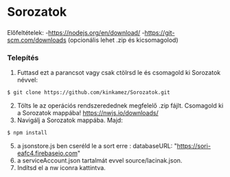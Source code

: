 # Sorozatok
###
Előfeltételek:
-https://nodejs.org/en/download/
-https://git-scm.com/downloads  (opcionális lehet .zip és kicsomagolod)

### Telepítés

1. Futtasd ezt a parancsot vagy csak ctölrsd le és csomagold ki Sorozatok névvel:
```sh
$ git clone https://github.com/kinkamez/Sorozatok.git
```
2. Tölts le az operációs rendszeredednek megfelelő .zip fájlt. Csomagold ki a Sorozatok mappába!
https://nwjs.io/downloads/
3. Navigálj a Sorozatok mappába. Majd:
```sh
$ npm install
```

5. a jsonstore.js ben cseréld le a sort erre :  databaseURL: "https://sori-eafc4.firebaseio.com"
6. a serviceAccount.json tartalmát evvel source/lacinak.json.
7. Indítsd el a nw iconra kattintva.
